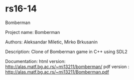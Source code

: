 # rs16-14
Bomberman

Project name: Bomberman

Authors: Aleksandar Miletic, Mirko Brkusanin

Description: Clone of Bomberman game in C++ using SDL2

Documentation: 
  html version: http://alas.matf.bg.ac.rs/~mi13211/bomberman/
  pdf version : http://alas.matf.bg.ac.rs/~mi13211/Bomberman.pdf
